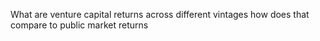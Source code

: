 What are venture capital returns across different vintages how does that compare to public market returns